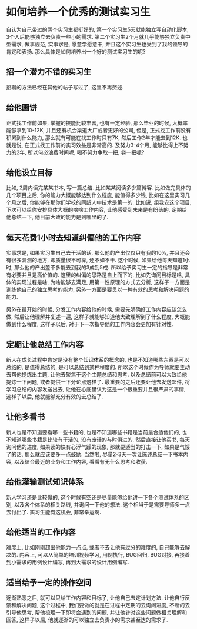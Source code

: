 # 如何培养一个优秀的测试实习生



自认为自己带过的两个实习生都挺好的, 第一个实习生5天就能独立写自动化脚本, 3个人后能够独立去负责一些小的需求. 第二个实习生2个月就几乎能够独立负责中型需求, 做事规范, 实事求是, 愿意学愿意干, 并且这个实习生也受到了我的领导的肯定和表扬. 那么具体是如何培养出一个好的测试实习生的呢?

## 招一个潜力不错的实习生

招聘的方法已经在其他的帖子写过了, 这里不再赘述. 



## 给他画饼

正式找工作前如果, 掌握的技能比较丰富, 也有一定经验, 那么毕业的时候, 大概率能够拿到10-12K, 并且还有机会渠道大厂或者更好的公司, 但是, 正式找工作前没有积累到什么能力, 那么就有可能在找工作时只有7K, 然后工作2年才能去到12K. 也就是说, 在正式找工作前的实习效益是非常高的. 及努力3-4个月, 能够比得上不努力的2年, 所以何必浪费时间呢, 喝不努力争取一把, 卷一把呢?



## 给他设立目标

比如, 2周内读完某某书本, 写一篇总结. 比如某某阅读多少篇博客. 比如做完具体的几个项目之后, 你的能力大概能够达到什么程度, 能值得多少钱, 比如在这里实习几个月之后, 你能够在那你们学校的同龄人中技术是第一的. 比如说, 组我安这个项目, 下次可以给你安排具体大概的啥啥工作内容, 让他感受到未来是有盼头的. 定期给他总结一下, 他目前大致的能力是到哪里的了. 



## 每天花费1小时去知道纠偏他的工作内容

实事求是, 如果实习生自己去干活的话, 那么他的产出仅仅只有我的10%, 并且还会有很多漏测的地方, 即质量很不可靠, 还不如不干. 这个时候, 如果给他每天知道1小时, 那么他的产出差不多能去到我的3成到5成.  所以给予实习生一定的指导是非常有必要并且是高价值的. 这里的纠偏的思路是自上而下的, 比如先询问目标是啥, 具体的实现过程是啥, 为啥能够去满足, 用第一性原理的方式去分析, 这样子一方面是训练他自己的独立思考的能力, 另外一方面是要贯以一种有效的思考和解决问题的能力.

另外在最开始的时候, 分发工作内容给他的时候, 需要先明确好工作内容应该怎么做, 然后让他理解并复述一遍, 这样子就能够知道他大致理解到了什么程度, 大概能做到什么程度, 这样子以后, 对于下一次指导他的工作内容会更加有针对性.



## 定期让他总结工作内容

新人在成长过程中肯定是没有整个知识体系的概念的, 也是不知道哪些东西是可以总结的, 是值得总结的, 是可以总结到某种程度的. 所以这个时候作为导师就要主动去帮他提炼出主题, 让他去聚焦于这个主题总结和思考. 以及总结前可以大致给他提炼一下问题, 或者提供一下分论点这样子. 最重要的之后还要让他去发送邮件, 将学习总结的内容发送出去, 让他在心底里认为这是一个很重要并且很严肃的事情, 这样子以后, 他就能够充分有效的去总结了. 



## 让他多看书

新人也是不知道要看哪一些书籍的, 也是不知道哪些书籍是当前最合适他们的, 也不知道哪些书籍是比较有干活的, 没有废话的与时俱进的. 然后直接让他买书, 每天询问他的进度, 如果读的快有心浮气躁的现象, 那就要适当的打击一下, 如果是气馁了的话, 那么就应该要多一点鼓励. 当然啦, 尽量2-3天一次让陈述总结一下书本内容, 以及结合最近的业务和工作内容, 看看有无什么思考和收获.



## 给他灌输测试知识体系

新人学习还是比较慢的, 这个时候有空还是尽量能够给他讲一下各个测试体系的区别, 以及各个体系的相关路线, 并询问一下他的想法. 这个相当于是需要导师多一点去付出了. 实习生能有这机会, 非常幸运啊.



## 给他适当的工作内容

难度上, 比如刚刚超出他能力一点点, 或者不去让他有过分的难度的, 自己能够去解决的. 内容上, 可以从简单的培训视频学习, 用例执行, BUG回归, BUG对接, 再接着到小需求的用例设计编写, 再到大需求的设计用例编写.



## 适当给予一定的操作空间

逐渐熟悉之后, 就可以只给工作内容和目标了, 让他自己去定计划方法. 让他自行反馈和解决问题, 这个过程中, 我们要做的就是在过程中定期的去询问进度, 不断的去引导他思考, 帮他梳理一下即将会遇到的问题, 并让他针对这些问题做相关理解和回答, 这样子以后, 他就逐渐的可以独立去负责小的需求甚至达的需求了. 





